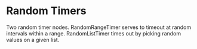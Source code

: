 # Random Timers
Two random timer nodes. RandomRangeTimer serves to timeout at random intervals within a range. RandomListTimer times out by picking random values on a given list.
